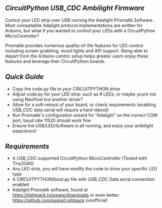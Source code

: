 ## _CircuitPython USB_CDC Ambilight Firmware_

Control your LED strip over USB running the Adalight Prismatik Software.
Most compatabile Adalight protocol implementations are written for Arduino, but what if you wanted to control your LEDs with a CircuitPython MicroController?

Prismatik provides numerous quality-of-life features for LED control including screen grabbing, mood lights and API support. Being able to depart from the Arduino-centric setup helps greater users enjoy these features and leverage their CircuitPython boards.

## _Quick Guide_

- Copy the code.py file to your CIRCUITPYTHON drive
- Adjust code.py for your LED strip: such as # LEDs, or maybe youre not using NeoPixel but another driver?
- Allow for a soft-reboot of your board, or check requirements (enabling USB_CDC data serial will require a hard reboot)
- Run Prismatik's configuration wizard for "Adalight" on the correct COM port, baud rate 11520 should work fine
- Ensure the USB/LED/Software is all running, and enjoy your ambilight experience!

## _Requirements_

- A USB_CDC supported CircuitPython MicroController (Tested with Tiny2040)
- Any LED strip, you will have modify the code to drive your specific LED type
- A CIRCUITPYTHON/boot.py file with USB_CDC Data serial connection enabled
- Adalight Prismatik software, found at https://lightpack.tv/pages/downloads or even better: https://github.com/psieg/Lightpack (unofficial)
